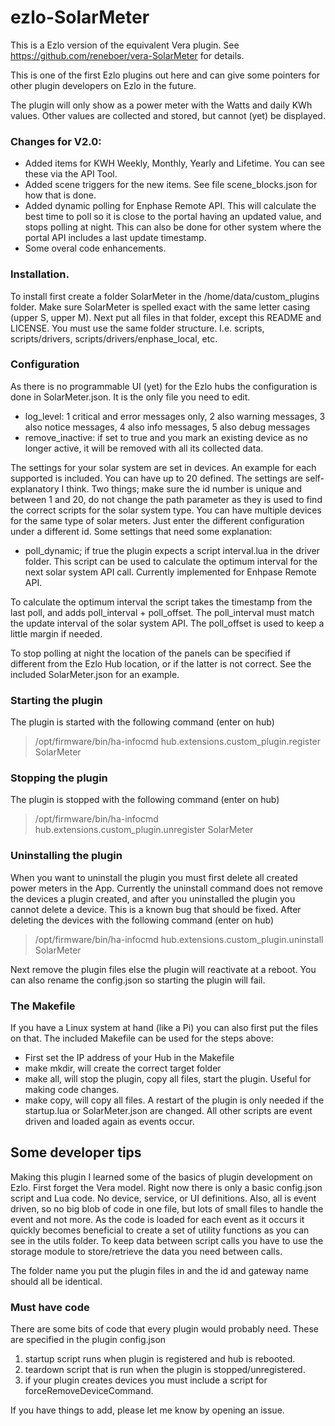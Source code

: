 # ezlo-SolarMeter
This is a Ezlo version of the equivalent Vera plugin. See https://github.com/reneboer/vera-SolarMeter for details.

This is one of the first Ezlo plugins out here and can give some pointers for other plugin developers on Ezlo in the future.

The plugin will only show as a power meter with the Watts and daily KWh values. Other values are collected and stored, but cannot (yet) be displayed.

### Changes for V2.0:
* Added items for KWH Weekly, Monthly, Yearly and Lifetime. You can see these via the API Tool.
* Added scene triggers for the new items. See file scene_blocks.json for how that is done.
* Added dynamic polling for Enphase Remote API. This will calculate the best time to poll so it is close to the portal having an updated value, and stops polling at night. This can also be done for other system where the portal API includes a last update timestamp. 
* Some overal code enhancements.

### Installation.
To install first create a folder SolarMeter in the /home/data/custom_plugins folder. Make sure SolarMeter is spelled exact with the same letter casing (upper S, upper M).
Next put all files in that folder, except this README and LICENSE. You must use the same folder structure. I.e. scripts, scripts/drivers, scripts/drivers/enphase_local, etc.

### Configuration
As there is no programmable UI (yet) for the Ezlo hubs the configuration is done in SolarMeter.json. It is the only file you need to edit.

* log_level: 1 critical and error messages only, 2 also warning messages, 3 also notice messages, 4 also info messages, 5 also debug messages
* remove_inactive: if set to true and you mark an existing device as no longer active, it will be removed with all its collected data.

The settings for your solar system are set in devices. An example for each supported is included. You can have up to 20 defined. The settings are self-explanatory  I think. Two things; make sure the id number is unique and between 1 and 20, do not change the path parameter as they is used to find the correct scripts for the solar system type. You can have multiple devices for the same type of solar meters. Just enter the different configuration under a different id.
Some settings that need some explanation:
* poll_dynamic; if true the plugin expects a script interval.lua in the driver folder. This script can be used to calculate the optimum interval for the next solar system API call. Currently implemented for Enhpase Remote API.

To calculate the optimum interval the script takes the timestamp from the last poll, and adds poll_interval + poll_offset. The poll_interval must match the update interval of the solar system API. The poll_offset is used to keep a little margin if needed.

To stop polling at night the location of the panels can be specified if different from the Ezlo Hub location, or if the latter is not correct. See the included SolarMeter.json for an example.

### Starting the plugin
The plugin is started with the following command (enter on hub)
> /opt/firmware/bin/ha-infocmd hub.extensions.custom_plugin.register SolarMeter

### Stopping the plugin
The plugin is stopped with the following command (enter on hub)
> /opt/firmware/bin/ha-infocmd hub.extensions.custom_plugin.unregister SolarMeter

### Uninstalling the plugin
When you want to uninstall the plugin you must first delete all created power meters in the App. Currently the uninstall command does not remove the devices a plugin created, and after you uninstalled the plugin you cannot delete a device. This is a known bug that should be fixed.
After deleting the devices with the following command (enter on hub)
> /opt/firmware/bin/ha-infocmd hub.extensions.custom_plugin.uninstall SolarMeter

Next remove the plugin files else the plugin will reactivate at a reboot. You can also rename the config.json so starting the plugin will fail.

### The Makefile
If you have a Linux system at hand (like a Pi) you can also first put the files on that. The included Makefile can be used for the steps above:
- First set the IP address of your Hub in the Makefile
- make mkdir, will create the correct target folder
- make all, will stop the plugin, copy all files, start the plugin. Useful for making code changes.
- make copy, will copy all files. A restart of the plugin is only needed if the startup.lua or SolarMeter.json are changed. All other scripts are event driven and loaded again as events occur.

## Some developer tips
Making this plugin I learned some of the basics of plugin development on Ezlo. First forget the Vera model. Right now there is only a basic config.json script and Lua code. No device, service, or UI definitions. Also, all is event driven, so no big blob of code in one file, but lots of small files to handle the event and not more. As the code is loaded for each event as it occurs it quickly becomes beneficial to create a set of utility functions as you can see in the utils folder. To keep data between script calls you have to use the storage module to store/retrieve the data you need between calls.

The folder name you put the plugin files in and the id and gateway name should all be identical.

### Must have code
There are some bits of code that every plugin would probably need. These are specified in the plugin config.json
1. startup script runs when plugin is registered and hub is rebooted.
2. teardown script that is run when the plugin is stopped/unregistered.
3. if your plugin creates devices you must include a script for forceRemoveDeviceCommand.

If you have things to add, please let me know by opening an issue.
